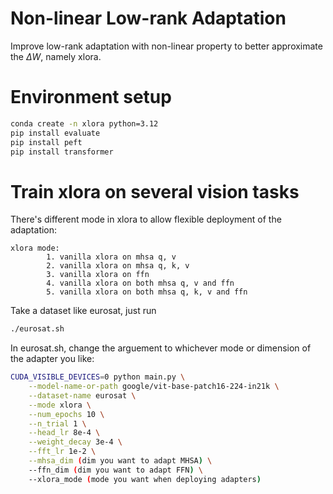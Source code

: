 # Non-linear Low-rank Adaptation
Improve low-rank adaptation with non-linear property to better approximate the $\Delta W$, namely xlora.

# Environment setup
```bash
conda create -n xlora python=3.12
pip install evaluate
pip install peft
pip install transformer
```

# Train xlora on several vision tasks

There's different mode in xlora to allow flexible deployment of the adaptation:
```
xlora mode:
        1. vanilla xlora on mhsa q, v
        2. vanilla xlora on mhsa q, k, v
        3. vanilla xlora on ffn
        4. vanilla xlora on both mhsa q, v and ffn
        5. vanilla xlora on both mhsa q, k, v and ffn
```

Take a dataset like eurosat, just run
```bash
./eurosat.sh
```
In eurosat.sh, change the arguement to whichever mode or dimension of the adapter you like:
```bash
CUDA_VISIBLE_DEVICES=0 python main.py \
    --model-name-or-path google/vit-base-patch16-224-in21k \
    --dataset-name eurosat \
    --mode xlora \
    --num_epochs 10 \
    --n_trial 1 \
    --head_lr 8e-4 \
    --weight_decay 3e-4 \
    --fft_lr 1e-2 \
    --mhsa_dim (dim you want to adapt MHSA) \
    --ffn_dim (dim you want to adapt FFN) \
    --xlora_mode (mode you want when deploying adapters) 
```